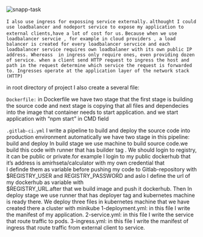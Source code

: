 ![snapp-task](https://user-images.githubusercontent.com/70238195/162207153-8c56c5bb-9aa2-46fe-8e99-1b687b4cad3b.jpg)



`I also use ingress for expossing service externally.`
`althought I could use loadbalancer and nodeport service to expose my application to external clients,have a lot of cost for us.`
`Because when we use loadbalancer servcie , for example in cloud providers , a load balancer is created for every loadbalancer servcice and each loadbalancer service requires own loadbalaner with its own public IP address. Whereass  in ingress only require ones, even providing dozen of service. when a client send HTTP request to ingress the host and path in the request determine which service the request is forwarded to.
Ingresses operate at the application layer of the network stack (HTTP)`

in root directory of project I also create a several file:

`Dockerfile:`
  in Dockerfile we have two stage that the first stage is building the source code and next stage is copying that all files and dependecies into the image that container needs to start application. and we start application with “npm start” in CMD field

`.gitlab-ci.yml`
   I write a pipeline to build and deploy the source code into production environment  automatically
    we have two stage in this pipeline:  build and deploy
    In build stage we use machine to build source code.we build this code with runner that has builder
    tag . We should login to registry, it can be public or private.for example I  login to my 
    public dockerhub  that it’s address is amirhseta/calculator  with my own credential that  
    I definde them as variable before pushing my code to Gitlab-repository with $REGISTRY_USER 
    and REGISTRY_PASSWORD and  aslo I define the url of my dockerhub as variable with                             
    $REGISTRY_URL.after that we build image and push it dockerhub.
    Then In deploy stage we use runner that has deployer tag and kubernetes machine is ready there.
    We deploy three files in kubernetes machine that we have created there a cluster with minikube 
    1-deployment.yml: in this file I write the manifest of my application.
    2-service.yml: in this file I write the service that route traffic to pods.
    3-ingress.yml: in this file I write the manifest of ingress that route traffic from external client to
         service.
